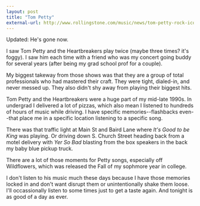 ```yaml
---
layout: post
title: "Tom Petty"
external-url: http://www.rollingstone.com/music/news/tom-petty-rock-iconoclast-who-led-the-heartbreakers-dead-at-66-w506651
---
```


Updated: He's gone now.

I saw Tom Petty and the Heartbreakers play twice (maybe three times? it's foggy). I saw him each time with a friend who was my concert going buddy for several years (after being my grad school prof for a couple). 

My biggest takeway from those shows was that they are a group of total professionals who had mastered their craft. They were tight, dialed-in, and never messed up. They also didn't shy away from playing their biggest hits.

Tom Petty and the Heartbreakers were a huge part of my mid-late 1990s. In undergrad I delivered a lot of pizzas, which also mean I listened to hundreds of hours of music while driving. I have specific memories--flashbacks even--that place me in a specific location listening to a specific song. 

There was that traffic light at Main St and Baird Lane where _It's Good to be King_ was playing. Or driving down S. Church Street heading back from a motel delivery with _Yer So Bad_ blasting from the box speakers in the back my baby blue pickup truck.

There are a lot of those moments for Petty songs, especially off Wildflowers, which was released the Fall of my sophmore year in college.

I don't listen to his music much these days because I have those memories locked in and don't want disrupt them or unintentionally shake them loose. I'll occassionally listen to some times just to get a taste again. And tonight is as good of a day as ever.
